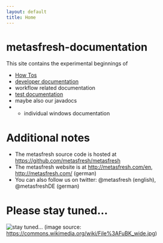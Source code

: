 ```yaml
---
layout: default
title: Home
---
```


# metasfresh-documentation

This site contains the experimental beginnings of

* [How Tos](howto_static/)
* [developer documentation](developers/developer_doc_getting_started.md)
* workflow related documentation
* [test documentation](tests_static/)
* maybe also our javadocs
* * individual windows documentation

# Additional notes

* The metasfresh source code is hosted at https://github.com/metasfresh/metasfresh
* The metasfresh website is at http://metasfresh.com/en, http://metasfresh.com/ (german)
* You can also follow us on twitter: @metasfresh (english), @metasfreshDE (german)



# Please stay tuned...

![stay tuned...](https://upload.wikimedia.org/wikipedia/commons/0/0b/FuBK_wide.jpg)
(image source: https://commons.wikimedia.org/wiki/File%3AFuBK_wide.jpg)
